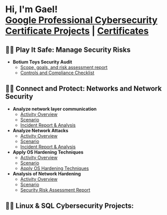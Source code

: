 <h1>Hi, I'm Gael! <br/><a href="https://github.com/alejandro-garf/GoogleCybersecurityPortfolio/blob/main/README.md">Google Professional Cybersecurity Certificate Projects</a> | <a href="https://github.com/alejandro-garf/Certificates/blob/main/README.md">Certificates</a>

<h2>👨‍💻 Play It Safe: Manage Security Risks</h2>

- <b>Botium Toys Security Audit</b>
  - [Scope, goals, and risk assessment report](https://github.com/alejandro-garf/GoogleCybersecurityPortfolio/blob/main/Play%20It%20Safe%3A%20Manage%20Security%20Risks/Botium%20Toys_%20Scope%2C%20goals%2C%20and%20risk%20assessment%20report.pdf)
  - [Controls and Compliance Checklist](https://github.com/alejandro-garf/GoogleCybersecurityPortfolio/blob/main/Play%20It%20Safe%3A%20Manage%20Security%20Risks/BotiumToysControlsandcompliance%20checklist.pdf)

<h2>👨‍💻 Connect and Protect: Networks and Network Security</h2>

- <b>Analyze network layer communication</b>
  - [Activity Overview](https://github.com/alejandro-garf/GoogleCybersecurityPortfolio/blob/main/Connect%20and%20Protect%3A%20Networks%20and%20Network%20Security/ActivityOverview2.png)
  - [Scenario](https://github.com/alejandro-garf/GoogleCybersecurityPortfolio/blob/main/Connect%20and%20Protect%3A%20Networks%20and%20Network%20Security/Scenario2.png)
  - [Incident Report & Analysis](https://github.com/alejandro-garf/GoogleCybersecurityPortfolio/blob/main/Connect%20and%20Protect%3A%20Networks%20and%20Network%20Security/Cybersecurity%20incident%20report%20network%20traffic%20analysis.pdf)
- <b>Analyze Network Attacks</b>
  - [Activity Overview](https://github.com/alejandro-garf/GoogleCybersecurityPortfolio/blob/main/Connect%20and%20Protect%3A%20Networks%20and%20Network%20Security/ActivityOverview2.png)
  - [Scenario](https://github.com/alejandro-garf/GoogleCybersecurityPortfolio/blob/main/Connect%20and%20Protect%3A%20Networks%20and%20Network%20Security/Scenario2.png)
  - [Incident Report & Analysis](https://github.com/alejandro-garf/GoogleCybersecurityPortfolio/blob/main/Connect%20and%20Protect%3A%20Networks%20and%20Network%20Security/Cybersecurity%20incident%20report%20.pdf)
- <b>Apply OS Hardening Techniques</b>
  - [Activity Overview](https://github.com/alejandro-garf/GoogleCybersecurityPortfolio/blob/main/Connect%20and%20Protect%3A%20Networks%20and%20Network%20Security/ActivityOverview3.png)
  - [Scenario](https://github.com/alejandro-garf/GoogleCybersecurityPortfolio/blob/main/Connect%20and%20Protect%3A%20Networks%20and%20Network%20Security/Scenario3.png)
  - [Apply OS Hardening Techniques](https://github.com/alejandro-garf/GoogleCybersecurityPortfolio/blob/main/Connect%20and%20Protect%3A%20Networks%20and%20Network%20Security/Security%20incident%20report_%20OS%20Hardening%20Techniques.pdf)
- <b>Analysis of Network Hardening</b>
  - [Activity Overview](https://github.com/alejandro-garf/GoogleCybersecurityPortfolio/blob/main/Connect%20and%20Protect%3A%20Networks%20and%20Network%20Security/NHOverview.png)
  - [Scenario](https://github.com/alejandro-garf/GoogleCybersecurityPortfolio/blob/main/Connect%20and%20Protect%3A%20Networks%20and%20Network%20Security/NHScenario.png)
  - [Security Risk Assessment Report](https://github.com/alejandro-garf/GoogleCybersecurityPortfolio/blob/main/Connect%20and%20Protect%3A%20Networks%20and%20Network%20Security/NetworkHardening.pdf)
<h2>👨‍💻 Linux & SQL Cybersecurity Projects:</h2>



